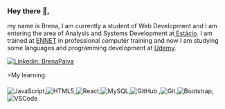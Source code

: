 ### Hey there 👋,


my name is Brena, I am currently a student of Web Development and I am entering the area of ​​Analysis and Systems Development at<a href="https://www.estacio.br/"> Estácio</a>.  I am trained at <a href="https://www.ennet.com.br/">ENNET</a> in professional computer training and now I am studying some languages ​​and programming development at <a href="https://www.Udemy.com">Udemy</a>.



[![Linkedin: BrenaPaiva](https://img.shields.io/badge/-Linkedin-blue?style=flat-square&logo=Linkedin&logoColor=white&link=https://www.linkedin.com/in/brena-paiva-77363717b)](https://www.linkedin.com/in/brena-paiva-77363717b)

⚡My learning:

 ![JavaScript](https://img.shields.io/badge/-JavaScript-black?style=flat-square&logo=javascript),![HTML5](https://img.shields.io/badge/-HTML5-E34F26?style=flat-square&logo=html5&logoColor=white),![React](https://img.shields.io/badge/-React-2496ED?style=flat-square&logo=react&logoColor=white),![MySQL](https://img.shields.io/badge/-MySQL-4479A1?style=flat-square&logo=mysql&logoColor=white),![GitHub](https://img.shields.io/badge/-GitHub-181717?style=flat-square&logo=github)
,![Git](https://img.shields.io/badge/-Git-black?style=flat-square&logo=git),![Bootstrap](https://img.shields.io/badge/-Bootstrap-563D7C?style=flat-square&logo=bootstrap),![VSCode](https://img.shields.io/badge/-VSCode-007ACC?style=flat-square&logo=visual-studio-code&logoColor=white)

